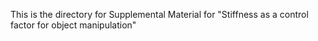 This is the directory for Supplemental Material for "Stiffness as a control factor for object manipulation"